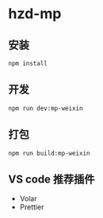 # hzd-mp

## 安装
```
npm install
```

## 开发
```
npm run dev:mp-weixin
```

## 打包
```
npm run build:mp-weixin
```

## VS code 推荐插件
+ Volar
+ Prettier